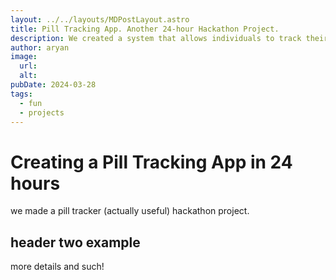 ```yaml
---
layout: ../../layouts/MDPostLayout.astro
title: Pill Tracking App. Another 24-hour Hackathon Project.
description: We created a system that allows individuals to track their medication through an electronic pill box and and app.
author: aryan
image:
  url: 
  alt: 
pubDate: 2024-03-28
tags:
  - fun
  - projects
---
```


# Creating a Pill Tracking App in 24 hours

we made a pill tracker (actually useful) hackathon project.
## header two example

more details and such!

